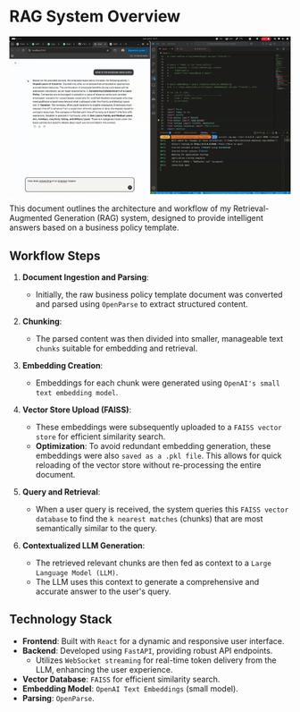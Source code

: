 # RAG System Overview

![Watch the Demo Video](https://github.com/siesto1elemento/Internal-employee-rag-chatbot/blob/master/docs/demo.gif)

This document outlines the architecture and workflow of my Retrieval-Augmented Generation (RAG) system, designed to provide intelligent answers based on a business policy template.

## Workflow Steps

1.  **Document Ingestion and Parsing**:
    * Initially, the raw business policy template document was converted and parsed using `OpenParse` to extract structured content.

2.  **Chunking**:
    * The parsed content was then divided into smaller, manageable text `chunks` suitable for embedding and retrieval.

3.  **Embedding Creation**:
    * Embeddings for each chunk were generated using `OpenAI's small text embedding model`.

4.  **Vector Store Upload (FAISS)**:
    * These embeddings were subsequently uploaded to a `FAISS vector store` for efficient similarity search.
    * **Optimization**: To avoid redundant embedding generation, these embeddings were also `saved as a .pkl file`. This allows for quick reloading of the vector store without re-processing the entire document.

5.  **Query and Retrieval**:
    * When a user query is received, the system queries this `FAISS vector database` to find the `k nearest matches` (chunks) that are most semantically similar to the query.

6.  **Contextualized LLM Generation**:
    * The retrieved relevant chunks are then fed as context to a `Large Language Model (LLM)`.
    * The LLM uses this context to generate a comprehensive and accurate answer to the user's query.

## Technology Stack

* **Frontend**: Built with `React` for a dynamic and responsive user interface.
* **Backend**: Developed using `FastAPI`, providing robust API endpoints.
    * Utilizes `WebSocket streaming` for real-time token delivery from the LLM, enhancing the user experience.
* **Vector Database**: `FAISS` for efficient similarity search.
* **Embedding Model**: `OpenAI Text Embeddings` (small model).
* **Parsing**: `OpenParse`.


